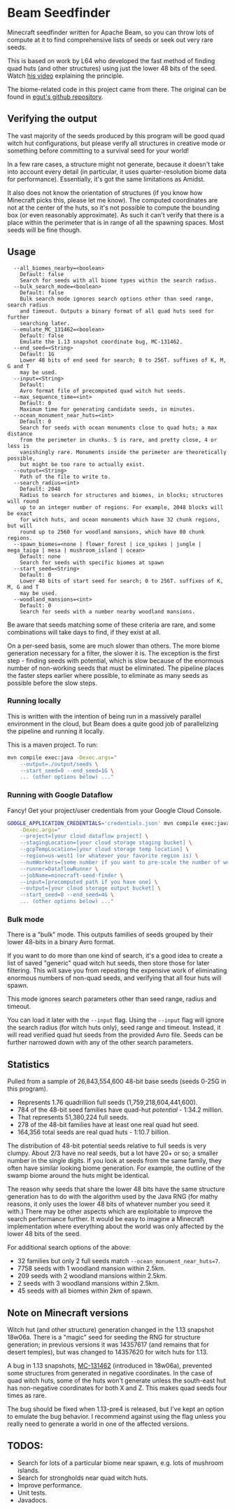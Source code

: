 # Beam Seedfinder

Minecraft seedfinder written for Apache Beam, so you can throw lots of compute
at it to find comprehensive lists of seeds or seek out very rare seeds.

This is based on work by L64 who developed the fast method of finding quad huts
(and other structures) using just the lower 48 bits of the seed. Watch [his
video](https://www.youtube.com/watch?v=97OdqeiUfHw) explaining the principle.

The biome-related code in this project came from there. The original can be
found in [egut's github repository](https://github.com/egut/SciCraftSeedFinder).

## Verifying the output

The vast majority of the seeds produced by this program will be good quad witch
hut configurations, but please verify all structures in creative mode or
something before committing to a survival seed for your world!

In a few rare cases, a structure might not generate, because it doesn't take
into account every detail (in particular, it uses quarter-resolution biome data
for performance). Essentially, it's got the same limitations as Amidst.

It also does not know the orientation of structures (if you know how Minecraft
picks this, please let me know). The computed coordinates are not at the center
of the huts, so it's not possible to compute the bounding box (or even
reasonably approximate). As such it can't verify that there is a place within
the perimeter that is in range of all the spawning spaces. Most seeds will be
fine though.

## Usage

```
  --all_biomes_nearby=<boolean>
    Default: false
    Search for seeds with all biome types within the search radius.
  --bulk_search_mode=<boolean>
    Default: false
    Bulk search mode ignores search options other than seed range, search radius
    and timeout. Outputs a binary format of all quad huts seed for further
    searching later.
  --emulate_MC_131462=<boolean>
    Default: false
    Emulate the 1.13 snapshot coordinate bug, MC-131462.
  --end_seed=<String>
    Default: 1G
    Lower 48 bits of end seed for search; 0 to 256T. suffixes of K, M, G and T
    may be used.
  --input=<String>
    Default:
    Avro format file of precomputed quad witch hut seeds.
  --max_sequence_time=<int>
    Default: 0
    Maximum time for generating candidate seeds, in minutes.
  --ocean_monument_near_huts=<int>
    Default: 0
    Search for seeds with ocean monuments close to quad huts; a max distance
    from the perimeter in chunks. 5 is rare, and pretty close, 4 or less is
    vanishingly rare. Monuments inside the perimeter are theoretically possible,
    but might be too rare to actually exist.
  --output=<String>
    Path of the file to write to.
  --search_radius=<int>
    Default: 2048
    Radius to search for structures and biomes, in blocks; structures will round
    up to an integer number of regions. For example, 2048 blocks will be exact
    for witch huts, and ocean monuments which have 32 chunk regions, but will
    round up to 2560 for woodland mansions, which have 80 chunk regions.
  --spawn_biomes=<none | flower_forest | ice_spikes | jungle | mega_taiga | mesa | mushroom_island | ocean>
    Default: none
    Search for seeds with specific biomes at spawn
  --start_seed=<String>
    Default: 0
    Lower 48 bits of start seed for search; 0 to 256T. suffixes of K, M, G and T
    may be used.
  --woodland_mansions=<int>
    Default: 0
    Search for seeds with a number nearby woodland mansions.

```

Be aware that seeds matching some of these criteria are rare, and some
combinations will take days to find, if they exist at all.

On a per-seed basis, some are much slower than others. The more biome generation
necessary for a filter, the slower it is. The exception is the first step -
finding seeds with potential, which is slow because of the enormous number of
non-working seeds that must be eliminated. The pipeline places the faster steps
earlier where possible, to eliminate as many seeds as possible before the slow
steps.

### Running locally

This is written with the intention of being run in a massively parallel
environment in the cloud, but Beam does a quite good job of parallelizing
the pipeline and running it locally.

This is a maven project. To run:

```sh
mvn compile exec:java -Dexec.args="
    --output=./output/seeds \
    --start_seed=0 --end_seed=1G \
    ... (other options below) ..."
```

### Running with Google Dataflow

Fancy! Get your project/user credentials from your Google Cloud Console.

```sh
GOOGLE_APPLICATION_CREDENTIALS='credentials.json' mvn compile exec:java \
    -Dexec.args="
    --project=[your cloud dataflow project] \
    --stagingLocation=[your cloud storage staging bucket] \
    --gcpTempLocation=[your cloud storage temp location] \
    --region=us-west1 (or whatever your favorite region is) \
    --numWorkers=[some number if you want to pre-scale the number of workers] \
    --runner=DataflowRunner \
    --jobName=minecraft-seed-finder \
    --input=[precomputed path if you have one] \
    --output=[your cloud storage output bucket] \
    --start_seed=0 --end_seed=4G \
    ... (other options below) ..."
```

### Bulk mode

There is a "bulk" mode. This outputs families of seeds grouped by their lower
48-bits in a binary Avro format.

If you want to do more than one kind of search, it's a good idea to create a
list of saved "generic" quad witch hut seeds, then store those for later
filtering. This will save you from repeating the expensive work of eliminating
enormous numbers of non-quad seeds, and verifying that all four huts will spawn.

This mode ignores search parameters other than seed range, radius and timeout.

You can load it later with the `--input` flag. Using the `--input` flag will
ignore the search radius (for witch huts only), seed range and timeout. Instead,
it will read verified quad hut seeds from the provided Avro file. Seeds can be
further narrowed down with any of the other search parameters.

## Statistics

Pulled from a sample of 26,843,554,600 48-bit base seeds (seeds 0-25G in
this program).

 - Represents 1.76 quadrillion full seeds (1,759,218,604,441,600).
 - 784 of the 48-bit seed families have quad-hut _potential_ - 1:34.2 million.
 - That represents 51,380,224 full seeds.
 - 278 of the 48-bit families have at least one real quad hut seed.
 - 164,356 total seeds are real quad huts - 1:10.7 billion.

The distribution of 48-bit potential seeds relative to full seeds is very
clumpy. About 2/3 have no real seeds, but a lot have 20+ or so; a smaller number
in the single digits. If you look at seeds from the same family, they often have
similar looking biome generation. For example, the outline of the swamp biome
around the huts might be identical.

The reason why seeds that share the lower 48 bits have the same structure
generation has to do with the algorithm used by the Java RNG (for mathy reasons,
it only uses the lower 48 bits of whatever number you seed it with.) There may
be other aspects which are exploitable to improve the search performance
further. It would be easy to imagine a Minecraft implementation where everything
about the world was only affected by the lower 48 bits of the seed.

For additional search options of the above:
 - 32 families but only 2 full seeds match `--ocean_monument_near_huts=7`.
 - 7758 seeds with 1 woodland mansion within 2.5km.
 - 209 seeds with 2 woodland mansions within 2.5km.
 - 2 seeds with 3 woodland mansions within 2.5km.
 - 45 seeds with all biomes within 2km of spawn.

## Note on Minecraft versions

Witch hut (and other structure) generation changed in the 1.13 snapshot 18w06a.
There is a "magic" seed for seeding the RNG for structure generation; in
previous versions it was 14357617 (and remains that for desert temples), but was
changed to 14357620 for witch huts for 1.13.

A bug in 1.13 snapshots, [MC-131462](https://bugs.mojang.com/browse/MC-131462)
(introduced in 18w06a), prevented some structures from generated in negative
coordinates. In the case of quad witch huts, some of the huts won't generate
unless the south-east hut has non-negative coordinates for both X and Z. This
makes quad seeds four times as rare.

The bug should be fixed when 1.13-pre4 is released, but I've kept an option to
emulate the bug behavior. I recommend against using the flag unless you really
need to generate a world in one of the affected versions.

## TODOS:

 - Search for lots of a particular biome near spawn, e.g. lots of mushroom
   islands.
 - Search for strongholds near quad witch huts.
 - Improve performance.
 - Unit tests.
 - Javadocs.

